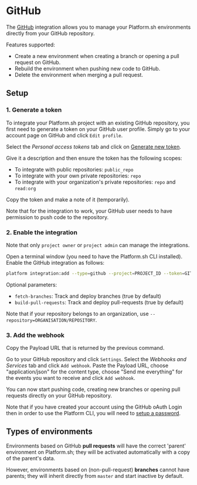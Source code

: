 # GitHub

The [GitHub](https://github.com) integration allows you to manage your
Platform.sh environments directly from your GitHub repository.

Features supported:

* Create a new environment when creating a branch or opening a
    pull request on GitHub.
* Rebuild the environment when pushing new code to GitHub.
* Delete the environment when merging a pull request.

## Setup

### 1. Generate a token

To integrate your Platform.sh project with an existing GitHub
repository, you first need to generate a token on your GitHub user
profile. Simply go to your account page on GitHub and click
`Edit profile`.

Select the *Personal access tokens* tab and click on [Generate new
token](https://github.com/settings/tokens/new).

Give it a description and then ensure the token has the following scopes:

-   To integrate with public repositories: `public_repo`
-   To integrate with your own private repositories: `repo`
-   To integrate with your organization's private repositories: `repo`
    and `read:org`

Copy the token and make a note of it (temporarily).

Note that for the integration to work, your GitHub user needs to have permission to push code to the repository.

### 2. Enable the integration

Note that only `project owner` or `project admin` can manage the integrations.

Open a terminal window (you need to have the Platform.sh CLI installed). Enable the GitHub integration as follows:

```bash
platform integration:add --type=github --project=PROJECT_ID --token=GITHUB-USER-TOKEN --repository=USER/REPOSITORY --build-pull-requests=true --fetch-branches=false
```

Optional parameters:
* `fetch-branches`: Track and deploy branches (true by default)
* `build-pull-requests`: Track and deploy pull-requests (true by default)

Note that if your repository belongs to an organization, use ``--repository=ORGANISATION/REPOSITORY``.

### 3. Add the webhook

Copy the Payload URL that is returned by the previous command.

Go to your GitHub repository and click `Settings`. Select the *Webhooks
and Services* tab and click `Add webhook`. Paste the Payload URL, choose 
"application/json" for the content type, choose "Send me everything" 
for the events you want to receive and click `Add webhook`.

You can now start pushing code, creating new branches or opening pull
requests directly on your GitHub repository.

Note that if you have created your account using the GitHub oAuth Login then in order to use the Platform CLI, you will need to [setup a password](https://accounts.platform.sh/user/password).

## Types of environments

Environments based on GitHub **pull requests** will have the correct 'parent' environment on Platform.sh; they will be activated automatically with a copy of the parent's data.

However, environments based on (non-pull-request) **branches** cannot have parents; they will inherit directly from `master` and start inactive by default.
